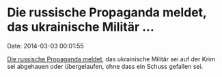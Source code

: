 Die russische Propaganda meldet, das ukrainische Militär \...
=============================================================

Date: 2014-03-03 00:01:55

[Die russische Propaganda
meldet](http://www.gazeta.ru/politics/news/2014/03/02/n_5986213.shtml),
das ukrainische Militär sei auf der Krim sei abgehauen oder
übergelaufen, ohne dass ein Schuss gefallen sei.
